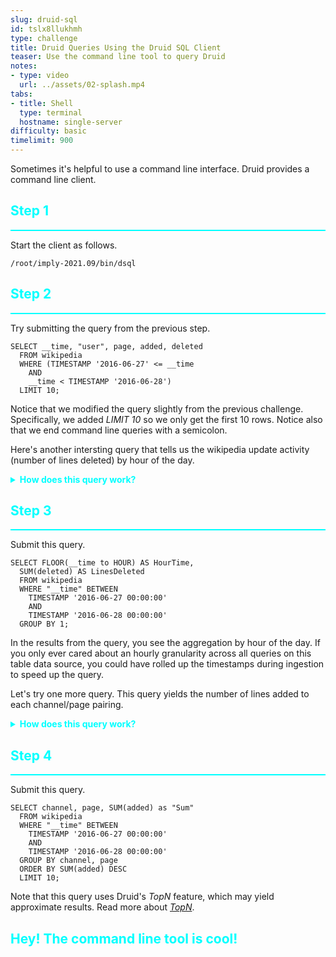 ```yaml
---
slug: druid-sql
id: tslx8llukhmh
type: challenge
title: Druid Queries Using the Druid SQL Client
teaser: Use the command line tool to query Druid
notes:
- type: video
  url: ../assets/02-splash.mp4
tabs:
- title: Shell
  type: terminal
  hostname: single-server
difficulty: basic
timelimit: 900
---
```


Sometimes it's helpful to use a command line interface.
Druid provides a command line client.

<h2 style="color:cyan">Step 1</h2><hr style="color:cyan;background-color:cyan;height:2px">

Start the client as follows.

```
/root/imply-2021.09/bin/dsql
```

<h2 style="color:cyan">Step 2</h2><hr style="color:cyan;background-color:cyan;height:2px">

Try submitting the query from the previous step.

```
SELECT __time, "user", page, added, deleted
  FROM wikipedia
  WHERE (TIMESTAMP '2016-06-27' <= __time
    AND
    __time < TIMESTAMP '2016-06-28')
  LIMIT 10;
```

Notice that we modified the query slightly from the previous challenge.
Specifically, we added _LIMIT 10_ so we only get the first 10 rows.
Notice also that we end command line queries with a semicolon.


Here's another intersting query that tells us the wikipedia update activity (number of lines deleted) by hour of the day.


<details>
  <summary style="color:cyan"><b>How does this query work?</b></summary>
<hr style="background-color:cyan">
Let's break down the various pieces of this query.
<ul>
<li><i>FLOOR(__time to HOUR) AS HourTime</i> selects the <i>__time</i> column and rounds it down to the hour, and labels the column <i>HourTime</i> - learn more <a href="https://druid.apache.org/docs/latest/querying/sql.html#time-functions" target="_blank">here</a></li>
<li><i>SUM(deleted) AS LinesDeleted</i> aggregates the <i>deleted</i> column by summing up all rows for that hour, and labels the column <i>LinesDeleted</i> - learn about <a href="https://druid.apache.org/docs/latest/querying/sql.html#aggregation-functions" target="_blank">aggregation functions</a></li>
<li><i>FROM wikipedia WHERE "__time" BETWEEN...</i> behaves like the <i>WHERE</i> clause in the previous query, which filters down to June 27, 2016 - learn more <a href="https://druid.apache.org/docs/latest/querying/sql.html#from" target="_blank">here</a></li>
<li><i>GROUP BY 1</i> tells Druid to group rows by the first selected column (i.e., HourTime) - we could have also used <i>GROUP BY FLOOR(__time to HOUR)</i> - learn more <a href="https://druid.apache.org/docs/latest/querying/sql.html#group-by" target="_blank">here</a></li>
</ul>
<hr style="background-color:cyan">
</details>

<h2 style="color:cyan">Step 3</h2><hr style="color:cyan;background-color:cyan;height:2px">

Submit this query.

```
SELECT FLOOR(__time to HOUR) AS HourTime,
  SUM(deleted) AS LinesDeleted
  FROM wikipedia
  WHERE "__time" BETWEEN
    TIMESTAMP '2016-06-27 00:00:00'
    AND
    TIMESTAMP '2016-06-28 00:00:00'
  GROUP BY 1;
```

In the results from the query, you see the aggregation by hour of the day.
If you only ever cared about an hourly granularity across all queries on this table data source, you could have rolled up the timestamps during ingestion to speed up the query.

Let's try one more query.
This query yields the number of lines added to each channel/page pairing.


<details>
  <summary style="color:cyan"><b>How does this query work?</b></summary>
<hr style="background-color:cyan">
Let's break down the various sections of this query.
<ul>
<li><i>SELECT channel, page, SUM(added) as "Sum"</i> selects three columns with the third being an aggregation named <i>Sum</i> - notice that <i>Sum</i> needs quotes because it is a reserved word</li>
<li><i>FROM wikipedia WHERE "__time" BETWEEN...</i> behaves like the <i>WHERE</i> clause in the first query, which filters down to June 27, 2016</li>
<li><i>GROUP BY channel, page</i> tells Druid to aggregate rows that have the same values for <i>channel</i> and <i>page</i></li>
<li><i>ORDER BY SUM(added) DESC</i> causes the output to be sorted with the highest number of added lines at the top - learn more <a href="https://druid.apache.org/docs/latest/querying/sql.html#order-by" target="_blank">here</a></li>
<li><i>LIMIT 10</i> allows only 10 rows in the output - learn more <a href="https://druid.apache.org/docs/latest/querying/sql.html#limit" target="_blank">here</a></li>
</ul>
<hr style="background-color:cyan">
</details>

<h2 style="color:cyan">Step 4</h2><hr style="color:cyan;background-color:cyan;height:2px">

Submit this query.

```
SELECT channel, page, SUM(added) as "Sum"
  FROM wikipedia
  WHERE "__time" BETWEEN
    TIMESTAMP '2016-06-27 00:00:00'
    AND
    TIMESTAMP '2016-06-28 00:00:00'
  GROUP BY channel, page
  ORDER BY SUM(added) DESC
  LIMIT 10;
```

Note that this query uses Druid's _TopN_ feature, which may yield approximate results.
Read more about [_TopN_](https://druid.apache.org/docs/latest/querying/topnquery.html).

<h2 style="color:cyan">Hey! The command line tool is cool!</h2>

<style type="text/css" rel="stylesheet">
.lightbox { display: none; position: fixed; justify-content: center; align-items: center; z-index: 999; top: 0; left: 0; right: 0; bottom: 0; padding: 1rem; background: rgba(0, 0, 0, 0.8); }
.lightbox:target { display: flex; }
.lightbox img { max-height: 100% }
.thumbnail:hover {
    position:fixed;
    top:-25px;
    left:-35px;
    width:500px;
    height:auto;
    display:block;
    z-index:999;
}
</style>
